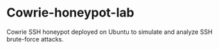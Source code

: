# Cowrie-honeypot-lab
Cowrie SSH honeypot deployed on Ubuntu to simulate and analyze SSH brute-force attacks.

